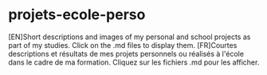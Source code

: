 # projets-ecole-perso
[EN]Short descriptions and images of my personal and school projects as part of my studies.
    Click on the .md files to display them.
[FR]Courtes descriptions et résultats de mes projets personnels ou réalisés à l'école dans le cadre de ma formation.
    Cliquez sur les fichiers .md pour les afficher.
